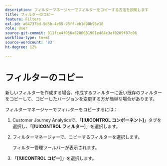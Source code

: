 ```yaml
---
description: フィルターマネージャーでフィルターをコピーする方法を説明します
title: フィルターのコピー
feature: Filters
exl-id: a64737bd-5d5b-4e85-95ff-eb1d90b95e18
role: User
source-git-commit: 811fce4f056a6280081901e484c3af8209f87c06
workflow-type: tm+mt
source-wordcount: '83'
ht-degree: 12%

---
```


# フィルターのコピー

新しいフィルターを作成する場合、作成するフィルターに近い既存のフィルターをコピーして、コピーしたバージョンを変更する方が簡単な場合があります。

フィルターマネージャーでフィルターをコピーするには：

1. Customer Journey Analyticsで、「**[!UICONTROL コンポーネント]**」タブを選択し、「**[!UICONTROL フィルター]**」を選択します。

1. フィルターマネージャーで、コピーするフィルターを選択します。

   フィルター管理ツールバーが表示されます。

1. 「**[!UICONTROL コピー]**」を選択します。

